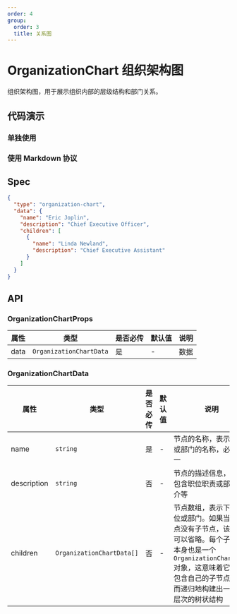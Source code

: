 ```yaml
---
order: 4
group:
  order: 3
  title: 关系图
---
```


# OrganizationChart 组织架构图

组织架构图，用于展示组织内部的层级结构和部门关系。

## 代码演示

### 单独使用

<code src="./demos/common"></code>

### 使用 Markdown 协议

<code src="./demos/markdown"></code>

## Spec

```json
{
  "type": "organization-chart",
  "data": {
    "name": "Eric Joplin",
    "description": "Chief Executive Officer",
    "children": [
      {
        "name": "Linda Newland",
        "description": "Chief Executive Assistant"
      }
    ]
  }
}
```

## API

### OrganizationChartProps

| 属性 | 类型                    | 是否必传 | 默认值 | 说明 |
| ---- | ----------------------- | -------- | ------ | ---- |
| data | `OrganizationChartData` | 是       | -      | 数据 |

### OrganizationChartData

| 属性        | 类型                      | 是否必传 | 默认值 | 说明                                                                                                                                                                                            |
| ----------- | ------------------------- | -------- | ------ | ----------------------------------------------------------------------------------------------------------------------------------------------------------------------------------------------- |
| name        | `string`                  | 是       | -      | 节点的名称，表示职位或部门的名称，必须唯一                                                                                                                                                      |
| description | `string`                  | 否       | -      | 节点的描述信息，可以包含职位职责或部门简介等                                                                                                                                                    |
| children    | `OrganizationChartData[]` | 否       | -      | 节点数组，表示下级职位或部门。如果当前节点没有子节点，该字段可以省略。每个子节点本身也是一个 `OrganizationChartData` 对象，这意味着它可以包含自己的子节点，从而递归地构建出一个多层次的树状结构 |
